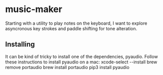 # music-maker
Starting with a utility to play notes on the keyboard, I want to explore asyncronous key strokes and paddle shifting for tone alteration.

## Installing
It can be kind of tricky to install one of the dependencies, pyaudio.
Follow these instructions to install pyaudio on a mac:
xcode-select --install
brew remove portaudio
brew install portaudio
pip3 install pyaudio